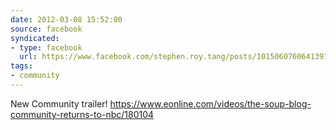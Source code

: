 ```yaml
---
date: 2012-03-08 15:52:00
source: facebook
syndicated:
- type: facebook
  url: https://www.facebook.com/stephen.roy.tang/posts/10150607606413912
tags:
- community
---
```


New Community trailer! https://www.eonline.com/videos/the-soup-blog-community-returns-to-nbc/180104